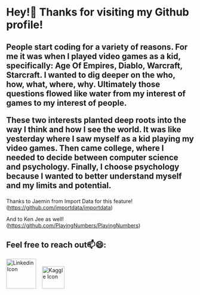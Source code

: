 <h1>Hey!👋 Thanks for visiting my Github profile!</h1>

<h2>People start coding for a variety of reasons. For me it was when I played video games as a kid, specifically: Age Of Empires, Diablo, Warcraft, Starcraft. I wanted to dig deeper on the who, how, what, where, why. Ultimately those questions flowed like water from my interest of games to my interest of people.
  
These two interests planted deep roots into the way I think and how I see the world. It was like yesterday where I saw myself as a kid playing my video games. Then came college, where I needed to decide between computer science and psychology. Finally, I choose psychology because I wanted to better understand myself and my limits and potential.</h2>

Thanks to Jaemin from Import Data for this feature! (https://github.com/importdata/importdata) 

And to Ken Jee as well! (https://github.com/PlayingNumbers/PlayingNumbers)

<h2>Feel free to reach out📫😄:</h2>

<a href="https://www.linkedin.com/in/mark-jason-egipto-46a18a65/" target="_blank"><img src="https://res.cloudinary.com/importdata/image/upload/v1595012354/linkedin_t9qiwy.png" alt="Linkedin Icon" width="80"/></a>&nbsp;&nbsp;&nbsp;&nbsp;<a href="https://www.kaggle.com/jasonegipto" target="_blank"><img src="https://res.cloudinary.com/importdata/image/upload/v1595012924/kaggle_ksaktb.png" alt="Kaggle Icon" width="60"/></a>
  
<!-- <a href="https://www.youtube.com/c/ImportData1"><img src="https://res.cloudinary.com/importdata/image/upload/v1595012354/yt_logo_jjgys4.png" alt="drawing" width="100"/>&nbsp;&nbsp;&nbsp;&nbsp;<a href="https://medium.com/@importdata"><img src="https://res.cloudinary.com/importdata/image/upload/v1595012354/medium_mono_hoz0z5.png" alt="drawing" width="35"/> -->
<!-- <a href="https://twitter.com/ImportData1"><img src="https://res.cloudinary.com/importdata/image/upload/v1595012924/Twitter_Logo_Blue_gbtagu.png" alt="drawing" width="40"/> -->

<!--
**MarkJasonE/MarkJasonE** is a ✨ _special_ ✨ repository because its `README.md` (this file) appears on your GitHub profile.

Here are some ideas to get you started:

- 🔭 I’m currently working on ...
- 🌱 I’m currently learning ...
- 👯 I’m looking to collaborate on ...
- 🤔 I’m looking for help with ...
- 💬 Ask me about ...
- 📫 How to reach me: ...
- 😄 Pronouns: ...
- ⚡ Fun fact: ...
-->
